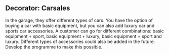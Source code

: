 ## Decorator: Carsales
In the garage, they offer different types of cars. You have the option of buying a car with
basic equipment, but you can also add luxury car and sports car accessories. A customer
can go for different combinations: basic equipment + sport, basic equipment + luxury,
basic equipment + sport and luxury. Different types of accessories could also be added
in the future. Develop the programme to make this possible.